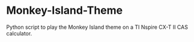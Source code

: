 # Monkey-Island-Theme
Python script to play the Monkey Island theme on a TI Nspire CX-T II CAS calculator.

